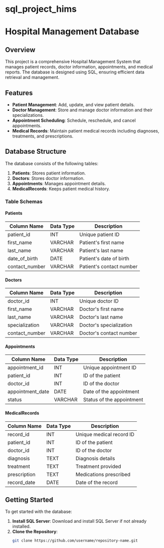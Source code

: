 # sql_project_hims

# Hospital Management Database

## Overview
This project is a comprehensive Hospital Management System that manages patient records, doctor information, appointments, and medical reports. The database is designed using SQL, ensuring efficient data retrieval and management.

## Features
- **Patient Management**: Add, update, and view patient details.
- **Doctor Management**: Store and manage doctor information and their specializations.
- **Appointment Scheduling**: Schedule, reschedule, and cancel appointments.
- **Medical Records**: Maintain patient medical records including diagnoses, treatments, and prescriptions.

## Database Structure
The database consists of the following tables:
1. **Patients**: Stores patient information.
2. **Doctors**: Stores doctor information.
3. **Appointments**: Manages appointment details.
4. **MedicalRecords**: Keeps patient medical history.

### Table Schemas
#### Patients
| Column Name    | Data Type  | Description           |
|----------------|------------|-----------------------|
| patient_id     | INT        | Unique patient ID     |
| first_name     | VARCHAR    | Patient's first name  |
| last_name      | VARCHAR    | Patient's last name   |
| date_of_birth  | DATE       | Patient's date of birth |
| contact_number | VARCHAR    | Patient's contact number |

#### Doctors
| Column Name    | Data Type  | Description            |
|----------------|------------|------------------------|
| doctor_id      | INT        | Unique doctor ID       |
| first_name     | VARCHAR    | Doctor's first name    |
| last_name      | VARCHAR    | Doctor's last name     |
| specialization | VARCHAR    | Doctor's specialization |
| contact_number | VARCHAR    | Doctor's contact number |

#### Appointments
| Column Name    | Data Type  | Description             |
|----------------|------------|-------------------------|
| appointment_id | INT        | Unique appointment ID   |
| patient_id     | INT        | ID of the patient       |
| doctor_id      | INT        | ID of the doctor        |
| appointment_date | DATE     | Date of the appointment |
| status         | VARCHAR    | Status of the appointment |

#### MedicalRecords
| Column Name    | Data Type  | Description                |
|----------------|------------|----------------------------|
| record_id      | INT        | Unique medical record ID   |
| patient_id     | INT        | ID of the patient          |
| doctor_id      | INT        | ID of the doctor           |
| diagnosis      | TEXT       | Diagnosis details          |
| treatment      | TEXT       | Treatment provided         |
| prescription   | TEXT       | Medications prescribed     |
| record_date    | DATE       | Date of the record         |

## Getting Started
To get started with the database:
1. **Install SQL Server**: Download and install SQL Server if not already installed.
2. **Clone the Repository**:
   ```bash
   git clone https://github.com/username/repository-name.git
